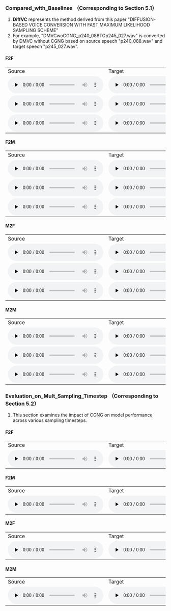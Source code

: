 ### Compared_with_Baselines （Corresponding to Section 5.1）
1. **DiffVC** represents the method derived from this paper "DIFFUSION-BASED VOICE CONVERSION WITH FAST MAXIMUM LIKELIHOOD SAMPLING SCHEME"
2. For example, "DMVCwoCGNG_p240_088TOp245_027.wav" is converted by DMVC without CGNG based on source speech "p240_088.wav" and target speech "p245_027.wav".

#### F2F
<table style="width: 100%; border-collapse: collapse;">
   <tr>
      <td>Source</td>
      <td>Target</td>
      <td>AdaINVC</td>
      <td>AgaINVC</td>
      <td>FragmentVC</td>
      <td>MAE-VC</td>
      <td>YourTTS</td>
      <td>DiffVC</td>
      <td>DMVCwoCGNG</td>
      <td>DMVC</td>
   </tr>
   <tr>
      <td><audio id="audio" controls="" preload="none"> <source id="V1_s" src="Sample/Compared_with_Baselines/F2F/1/source_p225_004.wav"> </audio></td>
      <td><audio id="audio" controls="" preload="none"> <source id="V1_t" src="Sample/Compared_with_Baselines/F2F/1/target_p240_002.wav"> </audio></td>
      <td><audio id="audio" controls="" preload="none"> <source id="V1_A" src="Sample/Compared_with_Baselines/F2F/1/AdaINVC_p225_004TOp240_002.wav"> </audio></td>
      <td><audio id="audio" controls="" preload="none"> <source id="V1_B" src="Sample/Compared_with_Baselines/F2F/1/AgaINVC_p225_004TOp240_002.wav"> </audio></td>
      <td><audio id="audio" controls="" preload="none"> <source id="V1_C" src="Sample/Compared_with_Baselines/F2F/1/FragmentVC_p225_004TOp240_002.wav"> </audio></td>
      <td><audio id="audio" controls="" preload="none"> <source id="V1_D" src="Sample/Compared_with_Baselines/F2F/1/MAEVC_p225_004TOp240_002.wav"> </audio></td>
      <td><audio id="audio" controls="" preload="none"> <source id="V1_D" src="Sample/Compared_with_Baselines/F2F/1/YourTTS_p225_004TOp240_002.wav"> </audio></td>
      <td><audio id="audio" controls="" preload="none"> <source id="V1_E" src="Sample/Compared_with_Baselines/F2F/1/DiffVC_p225_004TOp240_002.wav"> </audio></td>
      <td><audio id="audio" controls="" preload="none"> <source id="V1_F" src="Sample/Compared_with_Baselines/F2F/1/DMVCwoCGNG_p225_004TOp240_002.wav"> </audio></td>
      <td><audio id="audio" controls="" preload="none"> <source id="V1_G" src="Sample/Compared_with_Baselines/F2F/1/DMVC_p225_004TOp240_002.wav"> </audio></td>
   </tr>
 
   <tr>
      <td><audio id="audio" controls="" preload="none"> <source id="V1_s" src="Sample/Compared_with_Baselines/F2F/2/source_p264_045.wav"> </audio></td>
      <td><audio id="audio" controls="" preload="none"> <source id="V1_t" src="Sample/Compared_with_Baselines/F2F/2/target_p225_039.wav"> </audio></td>
      <td><audio id="audio" controls="" preload="none"> <source id="V1_A" src="Sample/Compared_with_Baselines/F2F/2/AdaINVC_p264_045TOp225_039.wav"> </audio></td>
      <td><audio id="audio" controls="" preload="none"> <source id="V1_B" src="Sample/Compared_with_Baselines/F2F/2/AgaINVC_p264_045TOp225_039.wav"> </audio></td>
      <td><audio id="audio" controls="" preload="none"> <source id="V1_C" src="Sample/Compared_with_Baselines/F2F/2/FragmentVC_p264_045TOp225_039.wav"> </audio></td>
      <td><audio id="audio" controls="" preload="none"> <source id="V1_D" src="Sample/Compared_with_Baselines/F2F/2/MAEVC_p264_045TOp225_039.wav"> </audio></td>
      <td><audio id="audio" controls="" preload="none"> <source id="V1_D" src="Sample/Compared_with_Baselines/F2F/2/YourTTS_p264_045TOp225_039.wav"> </audio></td>
      <td><audio id="audio" controls="" preload="none"> <source id="V1_E" src="Sample/Compared_with_Baselines/F2F/2/DiffVC_p264_045TOp225_039.wav"> </audio></td>
      <td><audio id="audio" controls="" preload="none"> <source id="V1_F" src="Sample/Compared_with_Baselines/F2F/2/DMVCwoCGNG_p264_045TOp225_039.wav"> </audio></td>
      <td><audio id="audio" controls="" preload="none"> <source id="V1_G" src="Sample/Compared_with_Baselines/F2F/2/DMVC_p264_045TOp225_039.wav"> </audio></td>
   </tr>
  
 

  <tr>
      <td><audio id="audio" controls="" preload="none"> <source id="V1_s" src="Sample/Compared_with_Baselines/F2F/3/source_p329_009.wav"> </audio></td>
      <td><audio id="audio" controls="" preload="none"> <source id="V1_t" src="Sample/Compared_with_Baselines/F2F/3/target_p225_030.wav"> </audio></td>
      <td><audio id="audio" controls="" preload="none"> <source id="V1_A" src="Sample/Compared_with_Baselines/F2F/3/AdaINVC_p329_009TOp225_030.wav"> </audio></td>
      <td><audio id="audio" controls="" preload="none"> <source id="V1_B" src="Sample/Compared_with_Baselines/F2F/3/AgaINVC_p329_009TOp225_030.wav"> </audio></td>
      <td><audio id="audio" controls="" preload="none"> <source id="V1_C" src="Sample/Compared_with_Baselines/F2F/3/FragmentVC_p329_009TOp225_030.wav"> </audio></td>
      <td><audio id="audio" controls="" preload="none"> <source id="V1_D" src="Sample/Compared_with_Baselines/F2F/3/MAEVC_p329_009TOp225_030.wav"> </audio></td>
      <td><audio id="audio" controls="" preload="none"> <source id="V1_D" src="Sample/Compared_with_Baselines/F2F/3/YourTTS_p329_009TOp225_030.wav"> </audio></td>
      <td><audio id="audio" controls="" preload="none"> <source id="V1_E" src="Sample/Compared_with_Baselines/F2F/3/DiffVC_p329_009TOp225_030.wav"> </audio></td>
      <td><audio id="audio" controls="" preload="none"> <source id="V1_F" src="Sample/Compared_with_Baselines/F2F/3/DMVCwoCGNG_p329_009TOp225_030.wav"> </audio></td>
      <td><audio id="audio" controls="" preload="none"> <source id="V1_G" src="Sample/Compared_with_Baselines/F2F/3/DMVC_p329_009TOp225_030.wav"> </audio></td>
   </tr>
  
   

</table>

#### F2M
<table>
   <tr>
      <td>Source</td>
      <td>Target</td>
      <td>AdaINVC</td>
      <td>AgaINVC</td>
      <td>FragmentVC</td>
      <td>MAE-VC</td>
      <td>YourTTS</td>
      <td>DiffVC</td>
      <td>DMVCwoCGNG</td>
      <td>DMVC</td>
   </tr>
   <tr>
      <td><audio id="audio" controls="" preload="none"> <source id="V1_s" src="Sample/Compared_with_Baselines/F2M/1/source_p234_010.wav"> </audio></td>
      <td><audio id="audio" controls="" preload="none"> <source id="V1_t" src="Sample/Compared_with_Baselines/F2M/1/target_p326_160.wav"> </audio></td>
      <td><audio id="audio" controls="" preload="none"> <source id="V1_A" src="Sample/Compared_with_Baselines/F2M/1/AdaINVC_p234_010TOp326_160.wav"> </audio></td>
      <td><audio id="audio" controls="" preload="none"> <source id="V1_B" src="Sample/Compared_with_Baselines/F2M/1/AgaINVC_p234_010TOp326_160.wav"> </audio></td>
      <td><audio id="audio" controls="" preload="none"> <source id="V1_C" src="Sample/Compared_with_Baselines/F2M/1/FragmentVC_p234_010TOp326_160.wav"> </audio></td>
      <td><audio id="audio" controls="" preload="none"> <source id="V1_D" src="Sample/Compared_with_Baselines/F2M/1/MAEVC_p234_010TOp326_160.wav"> </audio></td>
      <td><audio id="audio" controls="" preload="none"> <source id="V1_D" src="Sample/Compared_with_Baselines/F2M/1/YourTTS_p234_010TOp326_160.wav"> </audio></td>
      <td><audio id="audio" controls="" preload="none"> <source id="V1_E" src="Sample/Compared_with_Baselines/F2M/1/DiffVC_p234_010TOp326_160.wav"> </audio></td>
      <td><audio id="audio" controls="" preload="none"> <source id="V1_F" src="Sample/Compared_with_Baselines/F2M/1/DMVCwoCGNG_p234_010TOp326_160.wav"> </audio></td>
      <td><audio id="audio" controls="" preload="none"> <source id="V1_G" src="Sample/Compared_with_Baselines/F2M/1/DMVC_p234_010TOp326_160.wav"> </audio></td>
   </tr>
  
   
  

   <tr>
      <td><audio id="audio" controls="" preload="none"> <source id="V1_s" src="Sample/Compared_with_Baselines/F2M/2/source_p240_088.wav"> </audio></td>
      <td><audio id="audio" controls="" preload="none"> <source id="V1_t" src="Sample/Compared_with_Baselines/F2M/2/target_p245_027.wav"> </audio></td>
      <td><audio id="audio" controls="" preload="none"> <source id="V1_A" src="Sample/Compared_with_Baselines/F2M/2/AdaINVC_p240_088TOp245_027.wav"> </audio></td>
      <td><audio id="audio" controls="" preload="none"> <source id="V1_B" src="Sample/Compared_with_Baselines/F2M/2/AgaINVC_p240_088TOp245_027.wav"> </audio></td>
      <td><audio id="audio" controls="" preload="none"> <source id="V1_C" src="Sample/Compared_with_Baselines/F2M/2/FragmentVC_p240_088TOp245_027.wav"> </audio></td>
      <td><audio id="audio" controls="" preload="none"> <source id="V1_D" src="Sample/Compared_with_Baselines/F2M/2/MAEVC_p240_088TOp245_027.wav"> </audio></td>
      <td><audio id="audio" controls="" preload="none"> <source id="V1_D" src="Sample/Compared_with_Baselines/F2M/2/YourTTS_p240_088TOp245_027.wav"> </audio></td>
      <td><audio id="audio" controls="" preload="none"> <source id="V1_E" src="Sample/Compared_with_Baselines/F2M/2/DiffVC_p240_088TOp245_027.wav"> </audio></td>
      <td><audio id="audio" controls="" preload="none"> <source id="V1_F" src="Sample/Compared_with_Baselines/F2M/2/DMVCwoCGNG_p240_088TOp245_027.wav"> </audio></td>
      <td><audio id="audio" controls="" preload="none"> <source id="V1_G" src="Sample/Compared_with_Baselines/F2M/2/DMVC_p240_088TOp245_027.wav"> </audio></td>
   </tr>
  

  <tr>
      <td><audio id="audio" controls="" preload="none"> <source id="V1_s" src="Sample/Compared_with_Baselines/F2M/3/source_p310_034.wav"> </audio></td>
      <td><audio id="audio" controls="" preload="none"> <source id="V1_t" src="Sample/Compared_with_Baselines/F2M/3/target_p326_050.wav"> </audio></td>
      <td><audio id="audio" controls="" preload="none"> <source id="V1_A" src="Sample/Compared_with_Baselines/F2M/3/AdaINVC_p310_034TOp326_050.wav"> </audio></td>
      <td><audio id="audio" controls="" preload="none"> <source id="V1_B" src="Sample/Compared_with_Baselines/F2M/3/AgaINVC_p310_034TOp326_050.wav"> </audio></td>
      <td><audio id="audio" controls="" preload="none"> <source id="V1_C" src="Sample/Compared_with_Baselines/F2M/3/FragmentVC_p310_034TOp326_050.wav"> </audio></td>
      <td><audio id="audio" controls="" preload="none"> <source id="V1_D" src="Sample/Compared_with_Baselines/F2M/3/MAEVC_p310_034TOp326_050.wav"> </audio></td>
      <td><audio id="audio" controls="" preload="none"> <source id="V1_D" src="Sample/Compared_with_Baselines/F2M/3/YourTTS_p310_034TOp326_050.wav"> </audio></td>
      <td><audio id="audio" controls="" preload="none"> <source id="V1_E" src="Sample/Compared_with_Baselines/F2M/3/DiffVC_p310_034TOp326_050.wav"> </audio></td>
      <td><audio id="audio" controls="" preload="none"> <source id="V1_F" src="Sample/Compared_with_Baselines/F2M/3/DMVCwoCGNG_p310_034TOp326_050.wav"> </audio></td>
      <td><audio id="audio" controls="" preload="none"> <source id="V1_G" src="Sample/Compared_with_Baselines/F2M/3/DMVC_p310_034TOp326_050.wav"> </audio></td>
   </tr>
  
</table>

#### M2F
<table>
   <tr>
      <td>Source</td>
      <td>Target</td>
      <td>AdaINVC</td>
      <td>AgaINVC</td>
      <td>FragmentVC</td>
      <td>MAE-VC</td>
      <td>YourTTS</td>
      <td>DiffVC</td>
      <td>DMVCwoCGNG</td>
      <td>DMVC</td>
   </tr>
   <tr>
      <td><audio id="audio" controls="" preload="none"> <source id="V1_s" src="Sample/Compared_with_Baselines/M2F/1/source_p245_062.wav"> </audio></td>
      <td><audio id="audio" controls="" preload="none"> <source id="V1_t" src="Sample/Compared_with_Baselines/M2F/1/target_p307_060.wav"> </audio></td>
      <td><audio id="audio" controls="" preload="none"> <source id="V1_A" src="Sample/Compared_with_Baselines/M2F/1/AdaINVC_p245_062TOp307_060.wav"> </audio></td>
      <td><audio id="audio" controls="" preload="none"> <source id="V1_B" src="Sample/Compared_with_Baselines/M2F/1/AgaINVC_p245_062TOp307_060.wav"> </audio></td>
      <td><audio id="audio" controls="" preload="none"> <source id="V1_C" src="Sample/Compared_with_Baselines/M2F/1/FragmentVC_p245_062TOp307_060.wav"> </audio></td>
      <td><audio id="audio" controls="" preload="none"> <source id="V1_D" src="Sample/Compared_with_Baselines/M2F/1/MAEVC_p245_062TOp307_060.wav"> </audio></td>
      <td><audio id="audio" controls="" preload="none"> <source id="V1_D" src="Sample/Compared_with_Baselines/M2F/1/YourTTS_p245_062TOp307_060.wav"> </audio></td>
      <td><audio id="audio" controls="" preload="none"> <source id="V1_E" src="Sample/Compared_with_Baselines/M2F/1/DiffVC_p245_062TOp307_060.wav"> </audio></td>
      <td><audio id="audio" controls="" preload="none"> <source id="V1_F" src="Sample/Compared_with_Baselines/M2F/1/DMVCwoCGNG_p245_062TOp307_060.wav"> </audio></td>
      <td><audio id="audio" controls="" preload="none"> <source id="V1_G" src="Sample/Compared_with_Baselines/M2F/1/DMVC_p245_062TOp307_060.wav"> </audio></td>
   </tr>
  
   
  
   <tr>
      <td><audio id="audio" controls="" preload="none"> <source id="V1_s" src="Sample/Compared_with_Baselines/M2F/2/source_p326_053.wav"> </audio></td>
      <td><audio id="audio" controls="" preload="none"> <source id="V1_t" src="Sample/Compared_with_Baselines/M2F/2/target_p240_005.wav"> </audio></td>
      <td><audio id="audio" controls="" preload="none"> <source id="V1_A" src="Sample/Compared_with_Baselines/M2F/2/AdaINVC_p326_053TOp240_005.wav"> </audio></td>
      <td><audio id="audio" controls="" preload="none"> <source id="V1_B" src="Sample/Compared_with_Baselines/M2F/2/AgaINVC_p326_053TOp240_005.wav"> </audio></td>
      <td><audio id="audio" controls="" preload="none"> <source id="V1_C" src="Sample/Compared_with_Baselines/M2F/2/FragmentVC_p326_053TOp240_005.wav"> </audio></td>
      <td><audio id="audio" controls="" preload="none"> <source id="V1_D" src="Sample/Compared_with_Baselines/M2F/2/MAEVC_p326_053TOp240_005.wav"> </audio></td>
      <td><audio id="audio" controls="" preload="none"> <source id="V1_D" src="Sample/Compared_with_Baselines/M2F/2/YourTTS_p326_053TOp240_005.wav"> </audio></td>
      <td><audio id="audio" controls="" preload="none"> <source id="V1_E" src="Sample/Compared_with_Baselines/M2F/2/DiffVC_p326_053TOp240_005.wav"> </audio></td>
      <td><audio id="audio" controls="" preload="none"> <source id="V1_F" src="Sample/Compared_with_Baselines/M2F/2/DMVCwoCGNG_p326_053TOp240_005.wav"> </audio></td>
      <td><audio id="audio" controls="" preload="none"> <source id="V1_G" src="Sample/Compared_with_Baselines/M2F/2/DMVC_p326_053TOp240_005.wav"> </audio></td>
   </tr>
  
   
  

  <tr>
      <td><audio id="audio" controls="" preload="none"> <source id="V1_s" src="Sample/Compared_with_Baselines/M2F/3/source_p347_062.wav"> </audio></td>
      <td><audio id="audio" controls="" preload="none"> <source id="V1_t" src="Sample/Compared_with_Baselines/M2F/3/target_p234_013.wav"> </audio></td>
      <td><audio id="audio" controls="" preload="none"> <source id="V1_A" src="Sample/Compared_with_Baselines/M2F/3/AdaINVC_p347_062TOp234_013.wav"> </audio></td>
      <td><audio id="audio" controls="" preload="none"> <source id="V1_B" src="Sample/Compared_with_Baselines/M2F/3/AgaINVC_p347_062TOp234_013.wav"> </audio></td>
      <td><audio id="audio" controls="" preload="none"> <source id="V1_C" src="Sample/Compared_with_Baselines/M2F/3/FragmentVC_p347_062TOp234_013.wav"> </audio></td>
      <td><audio id="audio" controls="" preload="none"> <source id="V1_D" src="Sample/Compared_with_Baselines/M2F/3/MAEVC_p347_062TOp234_013.wav"> </audio></td>
      <td><audio id="audio" controls="" preload="none"> <source id="V1_D" src="Sample/Compared_with_Baselines/M2F/3/YourTTS_p347_062TOp234_013.wav"> </audio></td>
      <td><audio id="audio" controls="" preload="none"> <source id="V1_E" src="Sample/Compared_with_Baselines/M2F/3/DiffVC_p347_062TOp234_013.wav"> </audio></td>
      <td><audio id="audio" controls="" preload="none"> <source id="V1_F" src="Sample/Compared_with_Baselines/M2F/3/DMVCwoCGNG_p347_062TOp234_013.wav"> </audio></td>
      <td><audio id="audio" controls="" preload="none"> <source id="V1_G" src="Sample/Compared_with_Baselines/M2F/3/DMVC_p347_062TOp234_013.wav"> </audio></td>
   </tr>
  
</table>

#### M2M
<table>
   <tr>
      <td>Source</td>
      <td>Target</td>
      <td>AdaINVC</td>
      <td>AgaINVC</td>
      <td>FragmentVC</td>
      <td>MAE-VC</td>
      <td>YourTTS</td>
      <td>DiffVC</td>
      <td>DMVCwoCGNG</td>
      <td>DMVC</td>
   </tr>
   <tr>
      <td><audio id="audio" controls="" preload="none"> <source id="V1_s" src="Sample/Compared_with_Baselines/M2M/1/source_p251_002.wav"> </audio></td>
      <td><audio id="audio" controls="" preload="none"> <source id="V1_t" src="Sample/Compared_with_Baselines/M2M/1/target_p254_008.wav"> </audio></td>
      <td><audio id="audio" controls="" preload="none"> <source id="V1_A" src="Sample/Compared_with_Baselines/M2M/1/AdaINVC_p251_002TOp254_008.wav"> </audio></td>
      <td><audio id="audio" controls="" preload="none"> <source id="V1_B" src="Sample/Compared_with_Baselines/M2M/1/AgaINVC_p251_002TOp254_008.wav"> </audio></td>
      <td><audio id="audio" controls="" preload="none"> <source id="V1_C" src="Sample/Compared_with_Baselines/M2M/1/FragmentVC_p251_002TOp254_008.wav"> </audio></td>
      <td><audio id="audio" controls="" preload="none"> <source id="V1_D" src="Sample/Compared_with_Baselines/M2M/1/MAEVC_p251_002TOp254_008.wav"> </audio></td>
      <td><audio id="audio" controls="" preload="none"> <source id="V1_D" src="Sample/Compared_with_Baselines/M2M/1/YourTTS_p251_002TOp254_008.wav"> </audio></td>
      <td><audio id="audio" controls="" preload="none"> <source id="V1_E" src="Sample/Compared_with_Baselines/M2M/1/DiffVC_p251_002TOp254_008.wav"> </audio></td>
      <td><audio id="audio" controls="" preload="none"> <source id="V1_F" src="Sample/Compared_with_Baselines/M2M/1/DMVCwoCGNG_p251_002TOp254_008.wav"> </audio></td>
      <td><audio id="audio" controls="" preload="none"> <source id="V1_G" src="Sample/Compared_with_Baselines/M2M/1/DMVC_p251_002TOp254_008.wav"> </audio></td>
   </tr>
 

   <tr>
      <td><audio id="audio" controls="" preload="none"> <source id="V1_s" src="Sample/Compared_with_Baselines/M2M/2/source_p260_040.wav"> </audio></td>
      <td><audio id="audio" controls="" preload="none"> <source id="V1_t" src="Sample/Compared_with_Baselines/M2M/2/target_p254_033.wav"> </audio></td>
      <td><audio id="audio" controls="" preload="none"> <source id="V1_A" src="Sample/Compared_with_Baselines/M2M/2/AdaINVC_p260_040TOp254_033.wav"> </audio></td>
      <td><audio id="audio" controls="" preload="none"> <source id="V1_B" src="Sample/Compared_with_Baselines/M2M/2/AgaINVC_p260_040TOp254_033.wav"> </audio></td>
      <td><audio id="audio" controls="" preload="none"> <source id="V1_C" src="Sample/Compared_with_Baselines/M2M/2/FragmentVC_p260_040TOp254_033.wav"> </audio></td>
      <td><audio id="audio" controls="" preload="none"> <source id="V1_D" src="Sample/Compared_with_Baselines/M2M/2/MAEVC_p260_040TOp254_033.wav"> </audio></td>
      <td><audio id="audio" controls="" preload="none"> <source id="V1_D" src="Sample/Compared_with_Baselines/M2M/2/YourTTS_p260_040TOp254_033.wav"> </audio></td>
      <td><audio id="audio" controls="" preload="none"> <source id="V1_E" src="Sample/Compared_with_Baselines/M2M/2/DiffVC_p260_040TOp254_033.wav"> </audio></td>
      <td><audio id="audio" controls="" preload="none"> <source id="V1_F" src="Sample/Compared_with_Baselines/M2M/2/DMVCwoCGNG_p260_040TOp254_033.wav"> </audio></td>
      <td><audio id="audio" controls="" preload="none"> <source id="V1_G" src="Sample/Compared_with_Baselines/M2M/2/DMVC_p260_040TOp254_033.wav"> </audio></td>
   </tr>
 
 <tr>
      <td><audio id="audio" controls="" preload="none"> <source id="V1_s" src="Sample/Compared_with_Baselines/M2M/3/source_p374_002.wav"> </audio></td>
      <td><audio id="audio" controls="" preload="none"> <source id="V1_t" src="Sample/Compared_with_Baselines/M2M/3/target_p245_038.wav"> </audio></td>
      <td><audio id="audio" controls="" preload="none"> <source id="V1_A" src="Sample/Compared_with_Baselines/M2M/3/AdaINVC_p374_002TOp245_038.wav"> </audio></td>
      <td><audio id="audio" controls="" preload="none"> <source id="V1_B" src="Sample/Compared_with_Baselines/M2M/3/AgaINVC_p374_002TOp245_038.wav"> </audio></td>
      <td><audio id="audio" controls="" preload="none"> <source id="V1_C" src="Sample/Compared_with_Baselines/M2M/3/FragmentVC_p374_002TOp245_038.wav"> </audio></td>
      <td><audio id="audio" controls="" preload="none"> <source id="V1_D" src="Sample/Compared_with_Baselines/M2M/3/MAEVC_p374_002TOp245_038.wav"> </audio></td>
      <td><audio id="audio" controls="" preload="none"> <source id="V1_D" src="Sample/Compared_with_Baselines/M2M/3/YourTTS_p374_002TOp245_038.wav"> </audio></td>
      <td><audio id="audio" controls="" preload="none"> <source id="V1_E" src="Sample/Compared_with_Baselines/M2M/3/DiffVC_p374_002TOp245_038.wav"> </audio></td>
      <td><audio id="audio" controls="" preload="none"> <source id="V1_F" src="Sample/Compared_with_Baselines/M2M/3/DMVCwoCGNG_p374_002TOp245_038.wav"> </audio></td>
      <td><audio id="audio" controls="" preload="none"> <source id="V1_G" src="Sample/Compared_with_Baselines/M2M/3/DMVC_p374_002TOp245_038.wav"> </audio></td>
   </tr>
 
</table>


### Evaluation_on_Mult_Sampling_Timestep （Corresponding to Section 5.2）
1. This section examines the impact of CGNG on model performance across various sampling timesteps.
#### F2F
<table>
   <tr>
      <td>Source</td>
      <td>Target</td>
      <td>step20_woCGNG</td>
      <td>step20_CGNG</td>
      <td>step30_woCGNG</td>
      <td>step30_CGNG</td>
      <td>step40_woCGNG</td>
      <td>step40_CGNG</td>
      <td>step50_woCGNG</td>
      <td>step50_CGNG</td>
   </tr>
   <tr>
      <td><audio id="audio" controls="" preload="none"> <source id="V1_s" src="Sample/Evaluation_on_Sampling_Timestep/f2f/source_f_p240_088.wav"> </audio></td>
      <td><audio id="audio" controls="" preload="none"> <source id="V1_t" src="Sample/Evaluation_on_Sampling_Timestep/f2f/target_f_p225_058.wav"> </audio></td>
      <td><audio id="audio" controls="" preload="none"> <source id="V1_A" src="Sample/Evaluation_on_Sampling_Timestep/f2f/step20_woCGNG_f_p240_088TOf_p225_058.wav"> </audio></td>
      <td><audio id="audio" controls="" preload="none"> <source id="V1_B" src="Sample/Evaluation_on_Sampling_Timestep/f2f/step20_CGNG_f_p240_088TOf_p225_058.wav"> </audio></td>
      <td><audio id="audio" controls="" preload="none"> <source id="V1_C" src="Sample/Evaluation_on_Sampling_Timestep/f2f/step30_woCGNG_f_p240_088TOf_p225_058.wav"> </audio></td>
      <td><audio id="audio" controls="" preload="none"> <source id="V1_D" src="Sample/Evaluation_on_Sampling_Timestep/f2f/step30_CGNG_f_p240_088TOf_p225_058.wav"> </audio></td>
      <td><audio id="audio" controls="" preload="none"> <source id="V1_E" src="Sample/Evaluation_on_Sampling_Timestep/f2f/step40_woCGNG_f_p240_088TOf_p225_058.wav"> </audio></td>
      <td><audio id="audio" controls="" preload="none"> <source id="V1_F" src="Sample/Evaluation_on_Sampling_Timestep/f2f/step40_CGNG_f_p240_088TOf_p225_058.wav"> </audio></td>
      <td><audio id="audio" controls="" preload="none"> <source id="V1_G" src="Sample/Evaluation_on_Sampling_Timestep/f2f/step50_woCGNG_f_p240_088TOf_p225_058.wav"> </audio></td>
      <td><audio id="audio" controls="" preload="none"> <source id="V1_H" src="Sample/Evaluation_on_Sampling_Timestep/f2f/step50_CGNG_f_p240_088TOf_p225_058.wav"> </audio></td>
   </tr>
   
</table>

#### F2M
<table>
   <tr>
      <td>Source</td>
      <td>Target</td>
      <td>step20_woCGNG</td>
      <td>step20_CGNG</td>
      <td>step30_woCGNG</td>
      <td>step30_CGNG</td>
      <td>step40_woCGNG</td>
      <td>step40_CGNG</td>
      <td>step50_woCGNG</td>
      <td>step50_CGNG</td>
   </tr>
   <tr>
      <td><audio id="audio" controls="" preload="none"> <source id="V1_s" src="Sample/Evaluation_on_Sampling_Timestep/f2m/source_f_p240_088.wav"> </audio></td>
      <td><audio id="audio" controls="" preload="none"> <source id="V1_t" src="Sample/Evaluation_on_Sampling_Timestep/f2m/target_m_p245_062.wav"> </audio></td>
      <td><audio id="audio" controls="" preload="none"> <source id="V1_A" src="Sample/Evaluation_on_Sampling_Timestep/f2m/step20_woCGNG_f_p240_088TOm_p245_062.wav"> </audio></td>
      <td><audio id="audio" controls="" preload="none"> <source id="V1_B" src="Sample/Evaluation_on_Sampling_Timestep/f2m/step20_CGNG_f_p240_088TOm_p245_062.wav"> </audio></td>
      <td><audio id="audio" controls="" preload="none"> <source id="V1_C" src="Sample/Evaluation_on_Sampling_Timestep/f2m/step30_woCGNG_f_p240_088TOm_p245_062.wav"> </audio></td>
      <td><audio id="audio" controls="" preload="none"> <source id="V1_D" src="Sample/Evaluation_on_Sampling_Timestep/f2m/step30_CGNG_f_p240_088TOm_p245_062.wav"> </audio></td>
      <td><audio id="audio" controls="" preload="none"> <source id="V1_E" src="Sample/Evaluation_on_Sampling_Timestep/f2m/step40_woCGNG_f_p240_088TOm_p245_062.wav"> </audio></td>
      <td><audio id="audio" controls="" preload="none"> <source id="V1_F" src="Sample/Evaluation_on_Sampling_Timestep/f2m/step40_CGNG_f_p240_088TOm_p245_062.wav"> </audio></td>
      <td><audio id="audio" controls="" preload="none"> <source id="V1_G" src="Sample/Evaluation_on_Sampling_Timestep/f2m/step50_woCGNG_f_p240_088TOm_p245_062.wav"> </audio></td>
      <td><audio id="audio" controls="" preload="none"> <source id="V1_H" src="Sample/Evaluation_on_Sampling_Timestep/f2m/step50_CGNG_f_p240_088TOm_p245_062.wav"> </audio></td>
   </tr>
  
</table>

#### M2F
<table>
   <tr>
      <td>Source</td>
      <td>Target</td>
      <td>step20_woCGNG</td>
      <td>step20_CGNG</td>
      <td>step30_woCGNG</td>
      <td>step30_CGNG</td>
      <td>step40_woCGNG</td>
      <td>step40_CGNG</td>
      <td>step50_woCGNG</td>
      <td>step50_CGNG</td>
   </tr>
   <tr>
      <td><audio id="audio" controls="" preload="none"> <source id="V1_s" src="Sample/Evaluation_on_Sampling_Timestep/m2f/source_m_p326_051.wav"> </audio></td>
      <td><audio id="audio" controls="" preload="none"> <source id="V1_t" src="Sample/Evaluation_on_Sampling_Timestep/m2f/target_f_p234_023.wav"> </audio></td>
      <td><audio id="audio" controls="" preload="none"> <source id="V1_A" src="Sample/Evaluation_on_Sampling_Timestep/m2f/step20_woCGNG_m_p326_051TOf_p234_023.wav"> </audio></td>
      <td><audio id="audio" controls="" preload="none"> <source id="V1_B" src="Sample/Evaluation_on_Sampling_Timestep/m2f/step20_CGNG_m_p326_051TOf_p234_023.wav"> </audio></td>
      <td><audio id="audio" controls="" preload="none"> <source id="V1_C" src="Sample/Evaluation_on_Sampling_Timestep/m2f/step30_woCGNG_m_p326_051TOf_p234_023.wav"> </audio></td>
      <td><audio id="audio" controls="" preload="none"> <source id="V1_D" src="Sample/Evaluation_on_Sampling_Timestep/m2f/step30_CGNG_m_p326_051TOf_p234_023.wav"> </audio></td>
      <td><audio id="audio" controls="" preload="none"> <source id="V1_E" src="Sample/Evaluation_on_Sampling_Timestep/m2f/step40_woCGNG_m_p326_051TOf_p234_023.wav"> </audio></td>
      <td><audio id="audio" controls="" preload="none"> <source id="V1_F" src="Sample/Evaluation_on_Sampling_Timestep/m2f/step40_CGNG_m_p326_051TOf_p234_023.wav"> </audio></td>
      <td><audio id="audio" controls="" preload="none"> <source id="V1_G" src="Sample/Evaluation_on_Sampling_Timestep/m2f/step50_woCGNG_m_p326_051TOf_p234_023.wav"> </audio></td>
      <td><audio id="audio" controls="" preload="none"> <source id="V1_H" src="Sample/Evaluation_on_Sampling_Timestep/m2f/step50_CGNG_m_p326_051TOf_p234_023.wav"> </audio></td>
   </tr>
   
</table>

#### M2M
<table>
   <tr>
      <td>Source</td>
      <td>Target</td>
      <td>step20_woCGNG</td>
      <td>step20_CGNG</td>
      <td>step30_woCGNG</td>
      <td>step30_CGNG</td>
      <td>step40_woCGNG</td>
      <td>step40_CGNG</td>
      <td>step50_woCGNG</td>
      <td>step50_CGNG</td>
   </tr>
   <tr>
      <td><audio id="audio" controls="" preload="none"> <source id="V1_s" src="Sample/Evaluation_on_Sampling_Timestep/m2m/source_m_p347_062.wav"> </audio></td>
      <td><audio id="audio" controls="" preload="none"> <source id="V1_t" src="Sample/Evaluation_on_Sampling_Timestep/m2m/target_m_p326_160.wav"> </audio></td>
      <td><audio id="audio" controls="" preload="none"> <source id="V1_A" src="Sample/Evaluation_on_Sampling_Timestep/m2m/step20_woCGNG_m_p347_062TOm_p326_160.wav"> </audio></td>
      <td><audio id="audio" controls="" preload="none"> <source id="V1_B" src="Sample/Evaluation_on_Sampling_Timestep/m2m/step20_CGNG_m_p347_062TOm_p326_160.wav"> </audio></td>
      <td><audio id="audio" controls="" preload="none"> <source id="V1_C" src="Sample/Evaluation_on_Sampling_Timestep/m2m/step30_woCGNG_m_p347_062TOm_p326_160.wav"> </audio></td>
      <td><audio id="audio" controls="" preload="none"> <source id="V1_D" src="Sample/Evaluation_on_Sampling_Timestep/m2m/step30_CGNG_m_p347_062TOm_p326_160.wav"> </audio></td>
      <td><audio id="audio" controls="" preload="none"> <source id="V1_E" src="Sample/Evaluation_on_Sampling_Timestep/m2m/step40_woCGNG_m_p347_062TOm_p326_160.wav"> </audio></td>
      <td><audio id="audio" controls="" preload="none"> <source id="V1_F" src="Sample/Evaluation_on_Sampling_Timestep/m2m/step40_CGNG_m_p347_062TOm_p326_160.wav"> </audio></td>
      <td><audio id="audio" controls="" preload="none"> <source id="V1_G" src="Sample/Evaluation_on_Sampling_Timestep/m2m/step50_woCGNG_m_p347_062TOm_p326_160.wav"> </audio></td>
      <td><audio id="audio" controls="" preload="none"> <source id="V1_H" src="Sample/Evaluation_on_Sampling_Timestep/m2m/step50_CGNG_m_p347_062TOm_p326_160.wav"> </audio></td>
   </tr>
   
</table>
